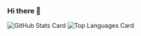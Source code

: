 ### Hi there 👋
![GitHub Stats Card](https://github-readme-stats.vercel.app/api?username=JIN0429)
![Top Languages Card](https://github-readme-stats.vercel.app/api/top-langs/?username=JIN0429)
<!--
**JIN0429/JIN0429** is a ✨ _special_ ✨ repository because its `README.md` (this file) appears on your GitHub profile.

Here are some ideas to get you started:

- 🔭 I’m currently working on ...
- 🌱 I’m currently learning ...
- 👯 I’m looking to collaborate on ...
- 🤔 I’m looking for help with ...
- 💬 Ask me about ...
- 📫 How to reach me: ...
- 😄 Pronouns: ...
- ⚡ Fun fact: ...
-->
